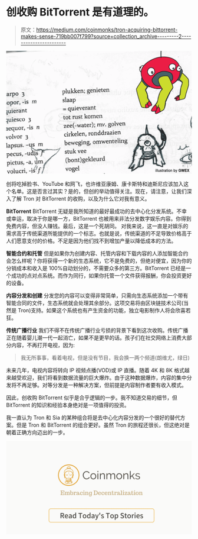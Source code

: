 # 创收购 BitTorrent 是有道理的。

> 原文：<https://medium.com/coinmonks/tron-acquiring-bittorrent-makes-sense-719bb007f799?source=collection_archive---------2----------------------->

![](img/86b77e26d49ef364e0ec31353107696a.png)

创将吃掉脸书、YouTube 和网飞，也许维亚康姆、康卡斯特和迪斯尼应该加入这个名单。这是否言过其实？是的，但创的举动值得关注。现在，请注意，让我们深入了解 Tron 对 BitTorrent 的收购，以及为什么它对我有意义。

**BitTorrent**
BitTorrent 无疑是我所知道的最好最成功的去中心化分发系统。不幸或幸运，取决于你是哪一方，BitTorrent 也被用来非法分发数字娱乐内容。你得到免费内容，但没人赚钱。最后，这是一个死胡同。
对我来说，这一直是对娱乐的需求高于传统渠道所能提供的一个标志。也就是说，传统渠道的不足导致价格高于人们愿意支付的价格。不足是因为他们找不到增加产量以降低成本的方法。

**智能合约和托管**
但是如果你为创建内容、托管内容和下载内容的人添加智能合约会怎么样呢？你将获得一个新的生态系统，它不是免费的，但绝对便宜，因为你的分销成本和收入是 100%自动划分的，不需要众多的第三方。BitTorrent 已经是一个成功的点对点系统。而作为同行，如果你托管一个文件获得报酬，你会投资更好的设备。

**内容分发和创建**
分发您的内容可以变得非常简单，只需向生态系统添加一个带有智能合同的文件，生态系统就会处理其余部分。这项交易将由区块链技术公司(当然是 Tron)支持。如果这个系统也有产生资金的功能，独立电影制作人将会欣喜若狂。

**传统广播行业**
我们不得不在传统广播行业亏损的背景下看到这次收购。传统广播正在随着婴儿潮一代一起消亡，如果不是更早的话。孩子们在社交网络上消费大部分内容，不再打开电视，因为:

> 我无所事事，看着电视，但是没有节目，我会换一两个频道(朗维尤，绿日)

未来几年，电视内容将转向 IP 视频点播(VOD)或 IP 直播。随着 4K 和 8K 格式越来越受欢迎，我们将看到数据流量的巨大爆炸。由于这种数据爆炸，内容的集中分发将不再足够。对等分发是一种解决方案，但前提是内容制作者要有收入模式。

因此，创收购 BitTorrent 似乎是合乎逻辑的一步。我不知道交易的细节，但 BitTorrent 的知识和经验本身绝对是一项值得的投资。

我一直认为 Tron 和 Sia 的某种组合将是去中心化内容分发的一个很好的替代方案。但是 Tron 和 BitTorrent 的组合更好。虽然 Tron 的旅程还很长，但这绝对是朝着正确方向迈出的一步。

[![](img/449450761cd76f44f9ae574333f9e9af.png)](http://bit.ly/2G71Sp7)